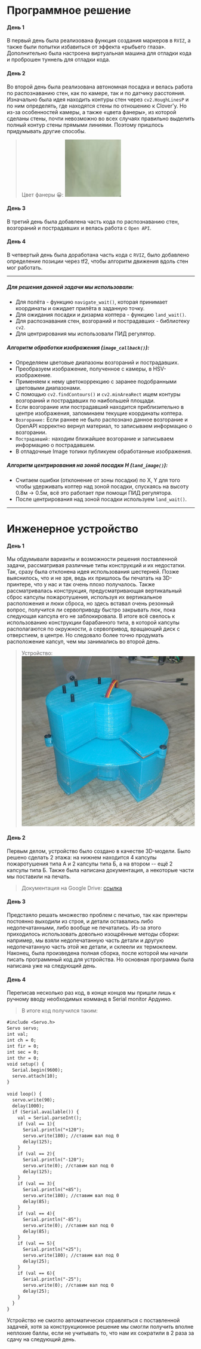 # Программное решение

#### День 1
В первый день была реализована функция создания маркеров в `RVIZ`, а также были попытки избавиться от эффекта «рыбьего глаза». Дополнительно была настроена виртуальная машина для отладки кода и проброшен туннель для отладки кода.
 
#### День 2
Во второй день была реализована автономная посадка и велась работа по распознаванию стен, как по камере, так и по датчику расстояния.
Изначально была идея находить контуры стен через `cv2.HoughLinesP` и по ним определять, где находятся стены по отношению к Clover'у. Но из-за особенностей камеры, а также «цвета фанеры», из которой сделаны стены, почти невозможно во всех случаях правильно выделить полный контур стены прямыми линиями. Поэтому пришлось придумывать другие способы.
>Цвет фанеры 😀:
![](https://github.com/Daniil10001/Red_Horizon_final/blob/dfc84bf77a4d3a9aa397da5c1c83bdb6579158b9/fanera%20color.png)

#### День 3
В третий день была добавлена часть кода по распознаванию стен, возгораний и пострадавших и велась работа с `Open API`.

#### День 4
В четвертый день была доработана часть кода с `RVIZ`, было добавлено определение позиции через tf2, чтобы алгоритм движения вдоль стен мог работать.
***
##### Для решения данной задачи мы использовали:
- Для полёта - функцию `navigate_wait()`, которая принимает координаты и ожидает прилёта в заданную точку.
- Для ожидания посадки и дизарма коптера - функцию `land_wait()`.
- Для распознавания стен, возгораний и пострадавших - библиотеку `cv2`.
- Для центрирования мы использовали ПИД регулятор.

##### Алгоритм обработки изображения (`image_callback()`):
- Определяем цветовые диапазоны возгораний и пострадавших.
- Преобразуем изображение, полученное с камеры, в HSV-изображение.
- Применяем к нему цветокоррекцию с заранее подобранными цветовыми диапазонами.
- С помощью `cv2.findContours()` и `cv2.minAreaRect` ищем контуры возгораний и пострадавших по наибольшей площади.
- Если возгорание или пострадавший находится приблизительно в центре изображения, запоминаем текущие координаты коптера.
- `Возгорание:` Если раннее не было распознано данное возгорание и OpenAPI корректно вернул материал, то записываем информацию о возгорании.
- `Пострадавший:` находим ближайшее возгорание и записываем информацию о пострадавшем.
- В отладочные Image топики публикуем обработанные изображения.

##### Алгоритм центрирования на зоной посадки H (`land_image()`):
- Считаем ошибки (отклонение от зоны посадки) по X, Y для того чтобы удерживать коптер над зоной посадки, спускаясь на высоту 0.8м -> 0.5м, всё это работает при помощи ПИД регулятора.
- После центрирования над зоной посадки используем `land_wait()`.

***
# Инженерное устройство

#### День 1
Мы обдумывали варианты и возможности решения поставленной задачи, рассматривая различные типы конструкций и их недостатки. Так, сразу была отклонена идея использования шестерней. Позже выяснилось, что и не зря, ведь их пришлось бы печатать на 3D-принтере, что у нас и так очень плохо получалось. 
Также рассматривалась конструкция, предусматривающая вертикальный сброс капсулы пожаротушения, используя их вертикальное расположения и люки сброса, но здесь вставал очень резонный вопрос, получится ли сервоприводу быстро закрывать люк, пока следующая капсула его не заблокировала. 
В итоге всё свелось к использованию конструкции барабанного типа, в которой капсулы располагаются по окружности, а сервопривод, вращающий диск с отверстием, в центре. Но следовало более точно продумать расположение капсул, чем мы занимались во второй день.

>Устройство:
![](https://github.com/Daniil10001/Red_Horizon_final/blob/e4337201a7eb08e5ef00645e82fb35d901283677/construction_photo.jpg)
#### День 2
Первым делом,  устройство было создано в качестве 3D-модели. Было решено сделать 2 этажа: на нижнем находится 4 капсулы пожаротушения типа А и 2 капсулы типа Б, а на втором -- ещё 2 капсулы типа Б. Также была написана документация, а некоторые части мы поставили на печать.
>Документация на Google Drive: [ссылка][s1]

#### День 3
Предстаяло решать множество проблем с печатью, так как принтеры постоянно выходили из строя, и детали оставались либо недопечатанными, либо вообще не печатались. Из-за этого приходилось использовать довольно изощрённые методы сборки: например, мы взяли недопечатанную часть детали и другую недопечатанную часть этой же детали, и склеели их термоклеем.
Наконец, была произведена полная сборка, после которой мы начали писать программный код для устройства. Но основная программа была написана уже на следующий день.

#### День 4
Переписав несколько раз код, в конце концов мы пришли лишь к ручному вводу необходимых комманд в Serial monitor Ардуино.

> В итоге код получился таким:

    #include <Servo.h>  
    Servo servo;  
    int val;
    int ch = 0;
    int fir = 0;
    int sec = 0;
    int thr = 0;
    void setup() {
      Serial.begin(9600);
      servo.attach(10); 
    }
    
    void loop() {
      servo.write(90);
      delay(1000);
      if (Serial.available()) {
        val = Serial.parseInt();
        if (val == 1){
          Serial.println("+120");
          servo.write(180); //ставим вал под 0
          delay(125);
        }
        if (val == 2){
          Serial.println("-120");
          servo.write(0); //ставим вал под 0
          delay(125);
        }
        if (val == 3){
          Serial.println("+85");
          servo.write(180); //ставим вал под 0
          delay(85);
        }
        if (val == 4){
          Serial.println("-85");
          servo.write(0); //ставим вал под 0
          delay(85);
        }
        if (val == 5){
          Serial.println("+25");
          servo.write(180); //ставим вал под 0
          delay(25);
        }
        if (val == 6){
          Serial.println("-25");
          servo.write(0); //ставим вал под 0
          delay(25);
        }
      }
    }

Устройство не смогло автоматически справляться с поставленной задачей, хотя за конструкционное решение мы смогли получить вполне неплохие баллы, если не учитывать то, что нам их сократили в 2 раза за сдачу на следующий день.

[s1]: <https://drive.google.com/drive/folders/1aDbrRLrWBJuIHzo14rJD_ask39b8q_GX?usp=sharing>
